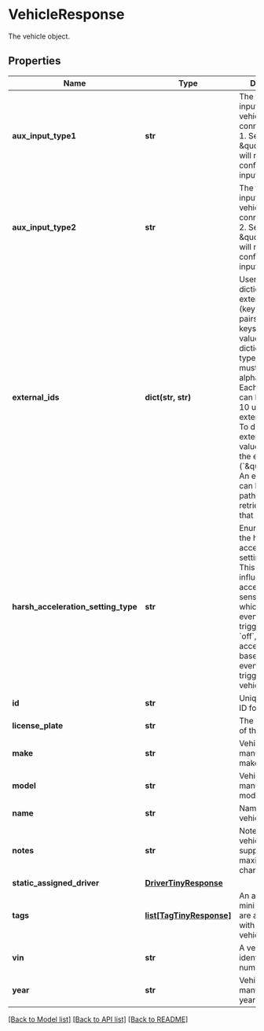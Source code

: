# VehicleResponse

The vehicle object.
## Properties
Name | Type | Description | Notes
------------ | ------------- | ------------- | -------------
**aux_input_type1** | **str** | The type of aux input that this vehicle has connected to port 1. Setting to \&quot;none\&quot; will remove the configured aux input. | [optional] 
**aux_input_type2** | **str** | The type of aux input that this vehicle has connected to port 2. Setting to \&quot;none\&quot; will remove the configured aux input. | [optional] 
**external_ids** | **dict(str, str)** | User-defined dictionary of external IDs (key-value pairs). Both the keys and the values of the dictionary are of type string and must be alphanumeric. Each organization can have at most 10 unique external ID keys. To delete an external ID, set its value to null or the empty string (&#x60;\&quot;\&quot;&#x60;). An external ID can be used as a path parameter to retrieve or update that resource. | [optional] 
**harsh_acceleration_setting_type** | **str** | Enumeration of the harsh acceleration setting types. This setting influences the acceleration sensitivity from which a harsh event is triggered. If set to &#x60;off&#x60;, then no acceleration based harsh events are triggered for the vehicle. | [optional] 
**id** | **str** | Unique Samsara ID for the vehicle. | 
**license_plate** | **str** | The license plate of this vehicle. | [optional] 
**make** | **str** | Vehicle&#39;s manufacturing make. | [optional] 
**model** | **str** | Vehicle&#39;s manufacturing model. | [optional] 
**name** | **str** | Name of the vehicle. | [optional] 
**notes** | **str** | Notes about a vehicle. Samsara supports a maximum of 255 chars. | [optional] 
**static_assigned_driver** | [**DriverTinyResponse**](DriverTinyResponse.md) |  | [optional] 
**tags** | [**list[TagTinyResponse]**](TagTinyResponse.md) | An array of all tag mini-objects that are associated with the given vehicle. | [optional] 
**vin** | **str** | A vehicle identification number. | [optional] 
**year** | **str** | Vehicle&#39;s manufacturing year. | [optional] 

[[Back to Model list]](../README.md#documentation-for-models) [[Back to API list]](../README.md#documentation-for-api-endpoints) [[Back to README]](../README.md)


